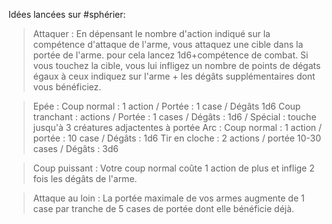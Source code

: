 Idées lancées sur #sphérier:

> Attaquer : En dépensant le nombre d'action indiqué sur la compétence d'attaque de l'arme, vous attaquez une cible dans la portée de l'arme. pour cela lancez 1d6+compétence de combat. Si vous touchez la cible, vous lui infligez un nombre de points de dégats égaux à ceux indiquez sur l'arme + les dégâts supplémentaires dont vous bénéficiez.

> Epée :
Coup normal : 1 action / Portée : 1 case / Dégâts 1d6
Coup tranchant : actions / Portée : 1 cases / Dégâts : 1d6 / Spécial : touche jusqu'à 3 créatures adjactentes à portée
Arc :
Coup normal : 1 action / portée : 10 case / Dégâts : 1d6
Tir en cloche : 2 actions / portée 10-30 cases / Dégâts : 3d6

> Coup puissant : Votre coup normal coûte 1 action de plus et inflige 2 fois les dégâts de l'arme.

> Attaque au loin : La portée maximale de vos armes augmente de 1 case par tranche de 5 cases de portée dont elle bénéficie déjà.
